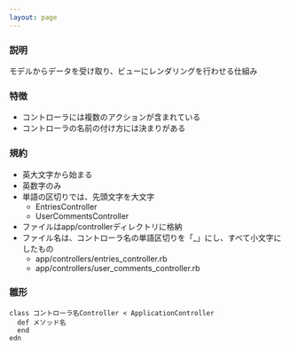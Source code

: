 ```yaml
---
layout: page
---
```

### 説明
モデルからデータを受け取り、ビューにレンダリングを行わせる仕組み

### 特徴
* コントローラには複数のアクションが含まれている
* コントローラの名前の付け方には決まりがある

### 規約
* 英大文字から始まる
* 英数字のみ
* 単語の区切りでは、先頭文字を大文字
  * EntriesController
  * UserCommentsController
* ファイルはapp/controllerディレクトリに格納
* ファイル名は、コントローラ名の単語区切りを「_」にし、すべて小文字にしたもの
  * app/controllers/entries_controller.rb
  * app/controllers/user_comments_controller.rb

### 雛形
    class コントローラ名Controller < ApplicationController
      def メソッド名
      end
    edn